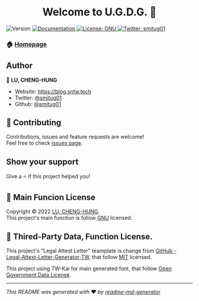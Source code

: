 <h1 align="center">Welcome to U.G.D.G. 👋</h1>
<p>
  <img alt="Version" src="https://img.shields.io/badge/version-1.0.0-blue.svg?cacheSeconds=2592000" />
  <a href="https://odg.sntw.tech/doc" target="_blank">
    <img alt="Documentation" src="https://img.shields.io/badge/documentation-yes-brightgreen.svg" />
  </a>
  <a href="https://www.gnu.org/licenses/gpl-3.0.txt" target="_blank">
    <img alt="License: GNU" src="https://img.shields.io/badge/License-GNU-yellow.svg" />
  </a>
  <a href="https://twitter.com/smitug01" target="_blank">
    <img alt="Twitter: smitug01" src="https://img.shields.io/twitter/follow/smitug01.svg?style=social" />
  </a>
</p>

### 🏠 [Homepage](https://odg.sntw.tech)

## Author

👤 **LU, CHENG-HUNG**

* Website: https://blog.sntw.tech
* Twitter: [@smitug01](https://twitter.com/smitug01)
* Github: [@smitug01](https://github.com/smitug01)

## 🤝 Contributing

Contributions, issues and feature requests are welcome!<br />Feel free to check [issues page](https://github.com/smitug01/OfficialDocumentGenerator/issues). 

## Show your support

Give a ⭐️ if this project helped you!

## 📝 Main Funcion License

Copyright © 2022 [LU, CHENG-HUNG](https://github.com/smitug01).<br />
This project's main function is follow [GNU](https://www.gnu.org/licenses/gpl-3.0.txt) licensed.

## 👥 Thired-Party Data, Function License.

This project's "Legal Attest Letter" teamplate is change from [GitHub - Legal-Attest-Letter-Generator-TW](https://github.com/csterryliu/Legal-Attest-Letter-Generator-TW), that follow [MIT](https://github.com/csterryliu/Legal-Attest-Letter-Generator-TW/blob/master/LICENSE) licensed.

This project using TW-Kai for main generated font, that follow [Open Government Data License](https://data.gov.tw/license).

***
_This README was generated with ❤️ by [readme-md-generator](https://github.com/kefranabg/readme-md-generator)_

